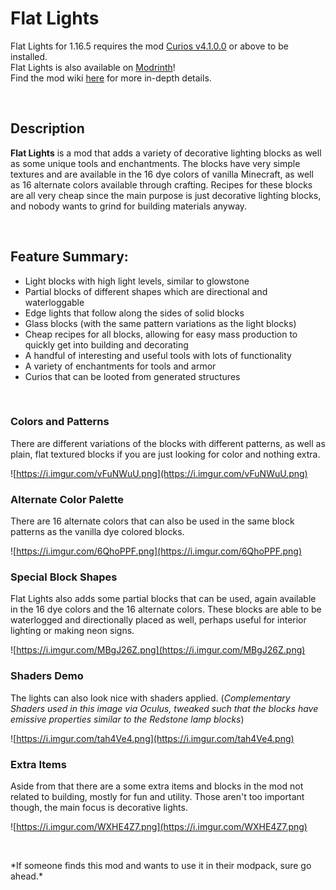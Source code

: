 # Flat Lights
Flat Lights for 1.16.5 requires the mod [Curios v4.1.0.0](https://www.curseforge.com/minecraft/mc-mods/curios/files/4419403) or above to be installed.  
Flat Lights is also available on [Modrinth](https://modrinth.com/mod/flat-lights)!  
Find the mod wiki [here](https://github.com/Syi-I/FlatLights-Wiki/wiki) for more in-depth details.

 

## Description
**Flat Lights** is a mod that adds a variety of decorative lighting blocks as well as some unique tools and enchantments. The blocks have very simple textures and are available in the 16 dye colors of vanilla Minecraft, as well as 16 alternate colors available through crafting. Recipes for these blocks are all very cheap since the main purpose is just decorative lighting blocks, and nobody wants to grind for building materials anyway.

 

## **Feature Summary:**

- Light blocks with high light levels, similar to glowstone
- Partial blocks of different shapes which are directional and waterloggable
- Edge lights that follow along the sides of solid blocks
- Glass blocks (with the same pattern variations as the light blocks)
- Cheap recipes for all blocks, allowing for easy mass production to quickly get into building and decorating
- A handful of interesting and useful tools with lots of functionality
- A variety of enchantments for tools and armor
- Curios that can be looted from generated structures

 

### Colors and Patterns
There are different variations of the blocks with different patterns, as well as plain, flat textured blocks if you are just looking for color and nothing extra.

![https://i.imgur.com/vFuNWuU.png](https://i.imgur.com/vFuNWuU.png)

### Alternate Color Palette
There are 16 alternate colors that can also be used in the same block patterns as the vanilla dye colored blocks.

![https://i.imgur.com/6QhoPPF.png](https://i.imgur.com/6QhoPPF.png)

### Special Block Shapes
Flat Lights also adds some partial blocks that can be used, again available in the 16 dye colors and the 16 alternate colors. These blocks are able to be waterlogged and directionally placed as well, perhaps useful for interior lighting or making neon signs.

![https://i.imgur.com/MBgJ26Z.png](https://i.imgur.com/MBgJ26Z.png)

### Shaders Demo
The lights can also look nice with shaders applied. (_Complementary Shaders used in this image via Oculus, tweaked such that the blocks have emissive properties similar to the Redstone lamp blocks_)

![https://i.imgur.com/tah4Ve4.png](https://i.imgur.com/tah4Ve4.png)

### Extra Items
Aside from that there are a some extra items and blocks in the mod not related to building, mostly for fun and utility. Those aren't too important though, the main focus is decorative lights.

![https://i.imgur.com/WXHE4Z7.png](https://i.imgur.com/WXHE4Z7.png)

 

\*If someone finds this mod and wants to use it in their modpack, sure go ahead.\*